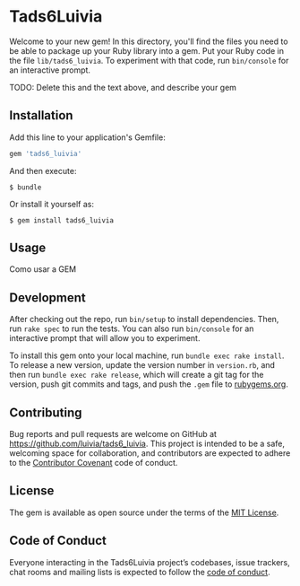# Tads6Luivia

Welcome to your new gem! In this directory, you'll find the files you need to be able to package up your Ruby library into a gem. Put your Ruby code in the file `lib/tads6_luivia`. To experiment with that code, run `bin/console` for an interactive prompt.

TODO: Delete this and the text above, and describe your gem

## Installation

Add this line to your application's Gemfile:

```ruby
gem 'tads6_luivia'
```

And then execute:

    $ bundle

Or install it yourself as:

    $ gem install tads6_luivia

## Usage

Como usar a GEM

## Development

After checking out the repo, run `bin/setup` to install dependencies. Then, run `rake spec` to run the tests. You can also run `bin/console` for an interactive prompt that will allow you to experiment.

To install this gem onto your local machine, run `bundle exec rake install`. To release a new version, update the version number in `version.rb`, and then run `bundle exec rake release`, which will create a git tag for the version, push git commits and tags, and push the `.gem` file to [rubygems.org](https://rubygems.org).

## Contributing

Bug reports and pull requests are welcome on GitHub at https://github.com/luivia/tads6_luivia. This project is intended to be a safe, welcoming space for collaboration, and contributors are expected to adhere to the [Contributor Covenant](http://contributor-covenant.org) code of conduct.

## License

The gem is available as open source under the terms of the [MIT License](https://opensource.org/licenses/MIT).

## Code of Conduct

Everyone interacting in the Tads6Luivia project’s codebases, issue trackers, chat rooms and mailing lists is expected to follow the [code of conduct](https://github.com/[USERNAME]/tads6_luivia/blob/master/CODE_OF_CONDUCT.md).
